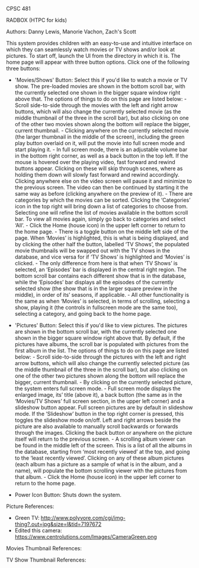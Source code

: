CPSC 481

RADBOX (HTPC for kids)

Authors: Danny Lewis,
         Manorie Vachon,
         Zach's Scott

        
This system provides children with an easy-to-use and intuitive interface on which they can seamlessly
watch movies or TV shows and/or look at pictures.
To start off, launch the UI from the directory in which it is. The home page will appear with three button
options. Click one of the following three buttons:

- 'Movies/Shows' Button: Select this if you'd like to watch a movie or TV show. The pre-loaded movies are 
						 shown in the bottom scroll bar, with the currently selected one shown in the bigger 
						 square window right above that. The options of things to do on this page are listed 
						 below:
						 - Scroll side-to-side through the movies with the left and right arrow buttons, which 
						 will also change the currently selected movie (as the middle thumbnail of the three 
						 in the scroll bar), but also clicking on one of the other two movies shown along the 
						 bottom will replace the bigger, current thumbnail.
                         - Clicking anywhere on the currently selected movie (the larger thumbnail in the 
						 middle of the screen), including the green play button overlaid on it, will put the 
						 movie into full screen mode and start playing it.
							- In full screen mode, there is an adjustable volume bar in the bottom right corner,
							as well as a back button in the top left.  If the mouse is hovered over the playing 
							video, fast forward and rewind buttons appear. Clicking on these will skip through 
							scenes, where as holding them down will slowly fast forward and rewind accordingly. 
							Clicking anywhere else on the video screen will pause it and minimize to the 
							previous screen. The video can then be continued by starting it the same way as 
							before (clicking anywhere on the preview of it).
						 - There are categories by which the movies can be sorted. Clicking the ‘Categories’ 
						 icon in the top right will bring down a list of categories to choose from.  Selecting 
						 one will refine the list of movies available in the bottom scroll bar. To view all 
						 movies again, simply go back to categories and select ‘All’.
						 - Click the Home (house icon) in the upper left corner to return to the home page.
						 - There is a toggle button on the middle left side of the page. When ‘Movies’ is 
						 highlighted, this is what is being displayed, and by clicking the other half the button,
						 labelled ‘TV Shows’, the populated movie thumbnails will be swapped out with the TV 
						 shows in the database, and vice versa for if ‘TV Shows’ is highlighted and ‘Movies’ is 
						 clicked.
						 - The only difference from here is that when ‘TV Shows’ is selected, an ‘Episodes’ bar 
						 is displayed in the central right region. The bottom scroll bar contains each different 
						 show that is in the database, while the ‘Episodes’ bar displays all the episodes of the 
						 currently selected show (the show that is in the larger square preview in the middle), 
						 in order of its’ seasons, if applicable.
						 - All other functionality is the same as when ‘Movies’ is selected, in terms of 
						 scrolling, selecting a show, playing it (the controls in fullscreen mode are the same 
						 too), selecting a category, and going back to the home page.

- 'Pictures' Button: Select this if you'd like to view pictures. The pictures are shown in the bottom scroll bar, 
					 with the currently selected one shown in the bigger square window right above that. By 
					 default, if the pictures have albums, the scroll bar is populated with pictures from the 
					 first album in the list. The options of things to do on this page are listed below:
					 - Scroll side-to-side through the pictures with the left and right arrow buttons, which will 
					 also change the currently selected picture (as the middle thumbnail of the three in the scroll 
					 bar), but also clicking on one of the other two pictures shown along the bottom will replace 
					 the bigger, current thumbnail.
					 - By clicking on the currently selected picture, the system enters full screen mode.
						- Full screen mode displays the enlarged image, its’ title (above it), a back button 
						(the same as in the ‘Movies/TV Shows’ full screen section, in the upper left corner) and a 
						slideshow button appear. Full screen pictures are by default in slideshow mode.  If the 
						‘Slideshow’ button in the top right corner is pressed, this toggles the slideshow mode 
						on/off. Left and right arrows beside the picture are also available to manually scroll 
						backwards or forwards through the images. Clicking the back button or anywhere on the 
						picture itself will return to the previous screen.
					 - A scrolling album viewer can be found in the middle left of the screen. This is a list of 
					 all the albums in the database, starting from ‘most recently viewed’ at the top, and going to 
					 the ‘least recently viewed’. Clicking on any of these album pictures (each album has a picture 
					 as a sample of what is in the album, and a name), will populate the bottom scrolling viewer 
					 with the pictures from that album.
					 - Click the Home (house icon) in the upper left corner to return to the home page.

- Power Icon Button: Shuts down the system.


Picture References:
- Green TV: http://www.polyvore.com/cgi/img-thing?.out=jpg&size=l&tid=7197672
- Edited this camera: https://www.centrolutions.com/Images/CameraGreen.png


Movies Thumbnail References:



TV Show Thumbnail References:



